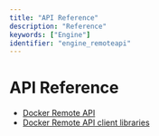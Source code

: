 ```yaml
---
title: "API Reference"
description: "Reference"
keywords: ["Engine"]
identifier: "engine_remoteapi"
---
```



# API Reference

* [Docker Remote API](docker_remote_api.md)
* [Docker Remote API client libraries](remote_api_client_libraries.md)
